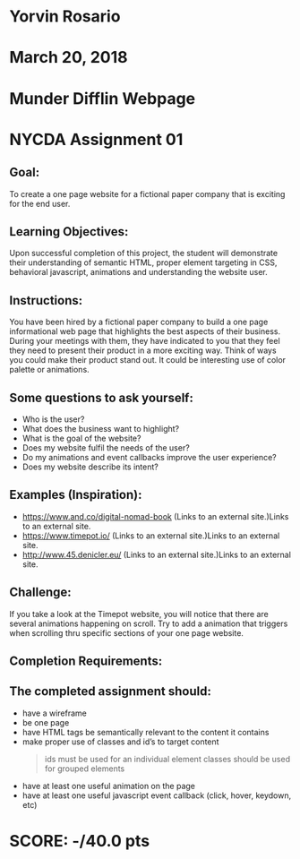 # Yorvin Rosario
# March 20, 2018
# Munder Difflin Webpage
# NYCDA Assignment 01



## Goal:

To create a one page website for a fictional paper company that is exciting for the end user.

## Learning Objectives:

Upon successful completion of this project, the student will demonstrate their understanding of semantic HTML, proper element targeting in CSS, behavioral javascript, animations and understanding the website user.

 

## Instructions:

You have been hired by a fictional paper company to build a one page informational web page that highlights the best aspects of their business. During your meetings with them, they have indicated to you that they feel they need to present their product in a more exciting way. Think of ways you could make their product stand out. It could be interesting use of color palette or animations.

## Some questions to ask yourself:

- Who is the user?
- What does the business want to highlight?
- What is the goal of the website?
- Does my website fulfil the needs of the user?
- Do my animations and event callbacks improve the user experience?
- Does my website describe its intent?
 

## Examples (Inspiration):

* https://www.and.co/digital-nomad-book (Links to an external site.)Links to an external site.
* https://www.timepot.io/ (Links to an external site.)Links to an external site.
* http://www.45.denicler.eu/ (Links to an external site.)Links to an external site.
 

## Challenge:

If you take a look at the Timepot website, you will notice that there are several animations happening on scroll. Try to add a animation that triggers when scrolling thru specific sections of your one page website.

 

## Completion Requirements:

## The completed assignment should:

* have a wireframe
* be one page
* have HTML tags be semantically relevant to the content it contains
* make proper use of classes and id’s to target content
    > ids must be used for an individual element
    > classes should be used for grouped elements
* have at least one useful animation on the page
* have at least one useful javascript event callback (click, hover, keydown, etc)




# SCORE: -/40.0 pts
